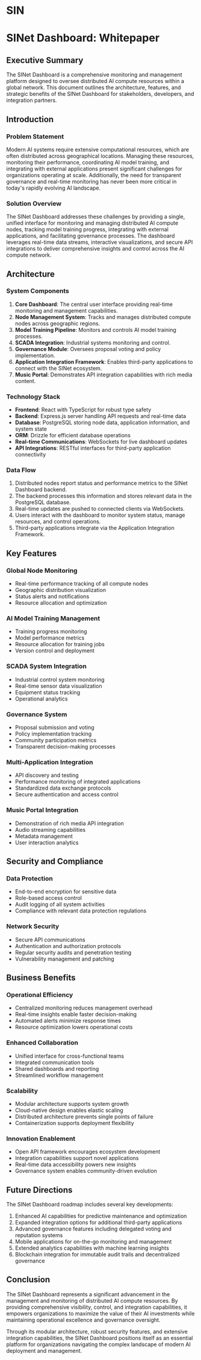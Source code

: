 # SIN

# SINet Dashboard: Whitepaper

## Executive Summary

The SINet Dashboard is a comprehensive monitoring and management platform designed to oversee distributed AI compute resources within a global network. This document outlines the architecture, features, and strategic benefits of the SINet Dashboard for stakeholders, developers, and integration partners.

## Introduction

### Problem Statement

Modern AI systems require extensive computational resources, which are often distributed across geographical locations. Managing these resources, monitoring their performance, coordinating AI model training, and integrating with external applications present significant challenges for organizations operating at scale. Additionally, the need for transparent governance and real-time monitoring has never been more critical in today's rapidly evolving AI landscape.

### Solution Overview

The SINet Dashboard addresses these challenges by providing a single, unified interface for monitoring and managing distributed AI compute nodes, tracking model training progress, integrating with external applications, and facilitating governance processes. The dashboard leverages real-time data streams, interactive visualizations, and secure API integrations to deliver comprehensive insights and control across the AI compute network.

## Architecture

### System Components

1. **Core Dashboard**: The central user interface providing real-time monitoring and management capabilities.
2. **Node Management System**: Tracks and manages distributed compute nodes across geographic regions.
3. **Model Training Pipeline**: Monitors and controls AI model training processes.
4. **SCADA Integration**: Industrial systems monitoring and control.
5. **Governance Module**: Oversees proposal voting and policy implementation.
6. **Application Integration Framework**: Enables third-party applications to connect with the SINet ecosystem.
7. **Music Portal**: Demonstrates API integration capabilities with rich media content.

### Technology Stack

- **Frontend**: React with TypeScript for robust type safety
- **Backend**: Express.js server handling API requests and real-time data
- **Database**: PostgreSQL storing node data, application information, and system state
- **ORM**: Drizzle for efficient database operations
- **Real-time Communications**: WebSockets for live dashboard updates
- **API Integrations**: RESTful interfaces for third-party application connectivity

### Data Flow

1. Distributed nodes report status and performance metrics to the SINet Dashboard backend.
2. The backend processes this information and stores relevant data in the PostgreSQL database.
3. Real-time updates are pushed to connected clients via WebSockets.
4. Users interact with the dashboard to monitor system status, manage resources, and control operations.
5. Third-party applications integrate via the Application Integration Framework.

## Key Features

### Global Node Monitoring

- Real-time performance tracking of all compute nodes
- Geographic distribution visualization
- Status alerts and notifications
- Resource allocation and optimization

### AI Model Training Management

- Training progress monitoring
- Model performance metrics
- Resource allocation for training jobs
- Version control and deployment

### SCADA System Integration

- Industrial control system monitoring
- Real-time sensor data visualization
- Equipment status tracking
- Operational analytics

### Governance System

- Proposal submission and voting
- Policy implementation tracking
- Community participation metrics
- Transparent decision-making processes

### Multi-Application Integration

- API discovery and testing
- Performance monitoring of integrated applications
- Standardized data exchange protocols
- Secure authentication and access control

### Music Portal Integration

- Demonstration of rich media API integration
- Audio streaming capabilities
- Metadata management
- User interaction analytics

## Security and Compliance

### Data Protection

- End-to-end encryption for sensitive data
- Role-based access control
- Audit logging of all system activities
- Compliance with relevant data protection regulations

### Network Security

- Secure API communications
- Authentication and authorization protocols
- Regular security audits and penetration testing
- Vulnerability management and patching

## Business Benefits

### Operational Efficiency

- Centralized monitoring reduces management overhead
- Real-time insights enable faster decision-making
- Automated alerts minimize response times
- Resource optimization lowers operational costs

### Enhanced Collaboration

- Unified interface for cross-functional teams
- Integrated communication tools
- Shared dashboards and reporting
- Streamlined workflow management

### Scalability

- Modular architecture supports system growth
- Cloud-native design enables elastic scaling
- Distributed architecture prevents single points of failure
- Containerization supports deployment flexibility

### Innovation Enablement

- Open API framework encourages ecosystem development
- Integration capabilities support novel applications
- Real-time data accessibility powers new insights
- Governance system enables community-driven evolution

## Future Directions

The SINet Dashboard roadmap includes several key developments:

1. Enhanced AI capabilities for predictive maintenance and optimization
2. Expanded integration options for additional third-party applications
3. Advanced governance features including delegated voting and reputation systems
4. Mobile applications for on-the-go monitoring and management
5. Extended analytics capabilities with machine learning insights
6. Blockchain integration for immutable audit trails and decentralized governance

## Conclusion

The SINet Dashboard represents a significant advancement in the management and monitoring of distributed AI compute resources. By providing comprehensive visibility, control, and integration capabilities, it empowers organizations to maximize the value of their AI investments while maintaining operational excellence and governance oversight.

Through its modular architecture, robust security features, and extensive integration capabilities, the SINet Dashboard positions itself as an essential platform for organizations navigating the complex landscape of modern AI deployment and management.
